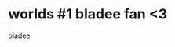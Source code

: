 # worlds #1 bladee fan <3

[bladee](https://media.tenor.com/yMaeD9mGNCAAAAAd/bladee-drain-gang.gif)
